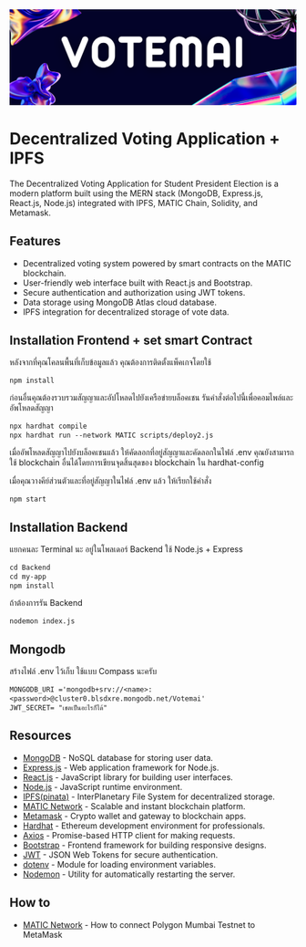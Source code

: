 <img src="https://github.com/ZXINNATTAPAT/ZXINNATTAPAT/blob/main/VOTEMAI.png" />

# Decentralized Voting Application + IPFS 

The Decentralized Voting Application for Student President Election is a modern platform built using the MERN stack (MongoDB, Express.js, React.js, Node.js) integrated with IPFS, MATIC Chain, Solidity, and Metamask.

## Features
- Decentralized voting system powered by smart contracts on the MATIC blockchain.
- User-friendly web interface built with React.js and Bootstrap.
- Secure authentication and authorization using JWT tokens.
- Data storage using MongoDB Atlas cloud database.
- IPFS integration for decentralized storage of vote data.

<!-- [Youtube Tutorial](https://youtu.be/eCn6mHTpuM0) -->

## Installation Frontend + set smart Contract

หลังจากที่คุณโคลนพื้นที่เก็บข้อมูลแล้ว คุณต้องการติดตั้งแพ็คเกจโดยใช้

```shell
npm install
```

ก่อนอื่นคุณต้องรวบรวมสัญญาและอัปโหลดไปยังเครือข่ายบล็อคเชน รันคำสั่งต่อไปนี้เพื่อคอมไพล์และอัพโหลดสัญญา

```shell
npx hardhat compile
npx hardhat run --network MATIC scripts/deploy2.js
```
เมื่ออัพโหลดสัญญาไปยังบล็อคเชนแล้ว ให้คัดลอกที่อยู่สัญญาและคัดลอกในไฟล์ .env คุณยังสามารถใช้ blockchain อื่นได้โดยการเขียนจุดสิ้นสุดของ blockchain ใน hardhat-config

เมื่อคุณวางคีย์ส่วนตัวและที่อยู่สัญญาในไฟล์ .env แล้ว ให้เรียกใช้คำสั่ง

```shell
npm start
```

## Installation Backend 

แยกคนละ Terminal นะ 
อยู่ในโพลเดอร์ Backend ใช้ Node.js + Express 

```shell
cd Backend 
cd my-app
npm install
```
ถ้าต้องการรัน Backend
```shell
nodemon index.js
```

## Mongodb

สร้างไฟล์ .env ไว้เก็บ ใช้แบบ Compass นะครับ

```shell
MONGODB_URI ='mongodb+srv://<name>:<password>@cluster0.blsdxre.mongodb.net/Votemai'
JWT_SECRET= "เชตเป็นอะไรก็ได้"
```
## Resources

- [MongoDB](https://www.mongodb.com/) - NoSQL database for storing user data.
- [Express.js](https://expressjs.com/) - Web application framework for Node.js.
- [React.js](https://reactjs.org/) - JavaScript library for building user interfaces.
- [Node.js](https://nodejs.org/) - JavaScript runtime environment.
- [IPFS(pinata)](https://www.pinata.cloud/) - InterPlanetary File System for decentralized storage.
- [MATIC Network](https://matic.network/) - Scalable and instant blockchain platform.
- [Metamask](https://metamask.io/) - Crypto wallet and gateway to blockchain apps.
- [Hardhat](https://hardhat.org/) - Ethereum development environment for professionals.
- [Axios](https://axios-http.com/) - Promise-based HTTP client for making requests.
- [Bootstrap](https://getbootstrap.com/) - Frontend framework for building responsive designs.
- [JWT](https://jwt.io/) - JSON Web Tokens for secure authentication.
- [dotenv](https://www.npmjs.com/package/dotenv) - Module for loading environment variables.
- [Nodemon](https://nodemon.io/) - Utility for automatically restarting the server.

## How to 

- [MATIC Network](https://medium.com/stakingbits/how-to-connect-polygon-mumbai-testnet-to-metamask-fc3487a3871f) - How to connect Polygon Mumbai Testnet to MetaMask 


